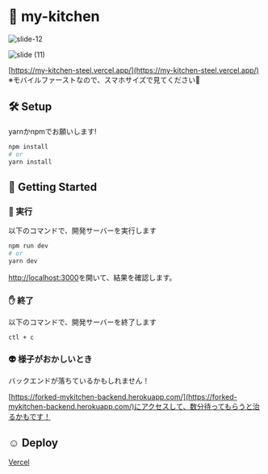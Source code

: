 # 🍴 my-kitchen
![slide-12](https://user-images.githubusercontent.com/74092547/160334469-dd60efe9-167d-40af-ba14-20c0cf906efa.png)

![slide (11)](https://user-images.githubusercontent.com/74092547/160334800-085c4fa0-031f-44e6-ac95-88da77aa8989.png)

[https://my-kitchen-steel.vercel.app/](https://my-kitchen-steel.vercel.app/)  
※モバイルファーストなので、スマホサイズで見てください:eyes:

## 🛠️ Setup
yarnかnpmでお願いします!

```bash
npm install
# or
yarn install
```

## :sparkling_heart: Getting Started
### :dizzy: 実行
以下のコマンドで、開発サーバーを実行します

```bash
npm run dev
# or
yarn dev
```

[http://localhost:3000](http://localhost:3000)を開いて、結果を確認します。

### :hand: 終了
以下のコマンドで、開発サーバーを終了します

```shell
ctl + c
```

### :alien: 様子がおかしいとき

バックエンドが落ちているかもしれません！

[https://forked-mykitchen-backend.herokuapp.com/](https://forked-mykitchen-backend.herokuapp.com/)にアクセスして、数分待ってもらうと治るかもです！

## :relaxed: Deploy
[Vercel](https://vercel.com/)
